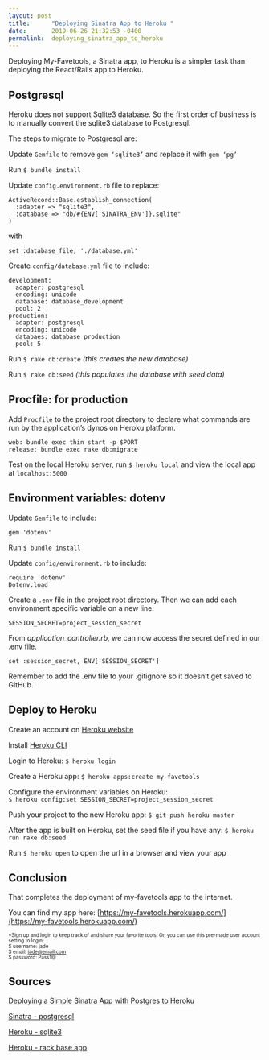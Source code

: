 ```yaml
---
layout: post
title:      "Deploying Sinatra App to Heroku "
date:       2019-06-26 21:32:53 -0400
permalink:  deploying_sinatra_app_to_heroku
---
```



Deploying My-Favetools, a Sinatra app, to Heroku is a simpler task than deploying the React/Rails app to Heroku.

## Postgresql
Heroku does not support Sqlite3 database. So the first order of business is to manually convert the sqlite3 database to Postgresql.

The steps to migrate to Postgresql are:

Update `Gemfile` to remove ``gem ‘sqlite3’`` and replace it with ``gem ‘pg’``

Run `$ bundle install`

Update `config.environment.rb` file to replace:  
```
ActiveRecord::Base.establish_connection(
  :adapter => "sqlite3",
  :database => "db/#{ENV['SINATRA_ENV']}.sqlite"
)
```  
with
```
set :database_file, './database.yml'
```

Create `config/database.yml` file to include:
```
development:
  adapter: postgresql
  encoding: unicode
  database: database_development
  pool: 2
production:
  adapter: postgresql
  encoding: unicode
  databaes: database_production
  pool: 5
```

Run `$ rake db:create` *(this creates the new database)*

Run `$ rake db:seed` *(this populates the database with seed data)*

## Procfile: for production
Add `Procfile` to the project root directory to declare what commands are run by the application’s dynos on Heroku platform.

```
web: bundle exec thin start -p $PORT
release: bundle exec rake db:migrate
```

Test on the local Heroku server, run `$ heroku local` and view the local app at `localhost:5000`

## Environment variables: dotenv
Update `Gemfile` to include:

```
gem 'dotenv'
```

Run `$ bundle install`

Update `config/environment.rb` to include:

```
require 'dotenv'
Dotenv.load
```

Create a `.env` file in the project root directory. Then we can add each environment specific variable on a new line: 
```
SESSION_SECRET=project_session_secret
```

From *application_controller.rb*, we can now access the secret defined in our .env file. 

```
set :session_secret, ENV['SESSION_SECRET']
```

Remember to add the .env file to your .gitignore so it doesn’t get saved to GitHub.
## Deploy to Heroku
Create an account on [Heroku website]( https://signup.heroku.com/login)

Install [Heroku CLI]( https://devcenter.heroku.com/articles/heroku-cli#download-and-install)

Login to Heroku: `$ heroku login`

Create a Heroku app: `$ heroku apps:create my-favetools`

Configure the environment variables on Heroku:   
`$ heroku config:set SESSION_SECRET=project_session_secret`

Push your project to the new Heroku app: `$ git push heroku master`

After the app is built on Heroku, set the seed file if you have any: `$ heroku run rake db:seed`


Run `$ heroku open` to open the url in a browser and view your app

## Conclusion
That completes the deployment of my-favetools app to the internet. 

You can find my app here: [https://my-favetools.herokuapp.com/](https://my-favetools.herokuapp.com/)

<sub><sup>*Sign up and login to keep track of and share your favorite tools. Or, you can use this pre-made user account setting to login:  
    $ username: jade  
    $ email: jade@email.com  
    $ password: Pass1@</sup></sub>
		
## Sources
[Deploying a Simple Sinatra App with Postgres to Heroku](https://medium.com/@dmccoy/deploying-a-simple-sinatra-app-with-postgres-to-heroku-c4a883d3f19e)

[Sinatra - postgresql](http://recipes.sinatrarb.com/p/databases/postgresql-activerecord?)

[Heroku - sqlite3](https://devcenter.heroku.com/articles/sqlite3)

[Heroku - rack base app](https://devcenter.heroku.com/articles/rack)






